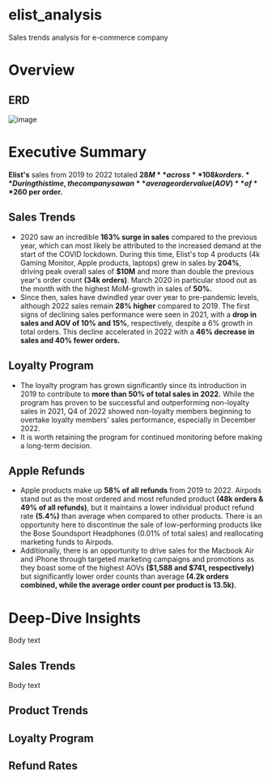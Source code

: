 # elist_analysis
Sales trends analysis for e-commerce company

# Overview

## ERD
![image](https://github.com/user-attachments/assets/ff5b4e02-d6c0-4ad6-b3b2-b36308c46e24)

# Executive Summary
**Elist's** sales from 2019 to 2022 totaled **$28M** across **108k orders.** During this time, the company saw an **average order value (AOV)** of **$260 per order.**
## Sales Trends
- 2020 saw an incredible **163% surge in sales** compared to the previous year, which can most likely be attributed to the increased demand at the start of the COVID lockdown. During this time, Elist's top 4 products (4k Gaming Monitor, Apple products, laptops) grew in sales by **204%**, driving peak overall sales of **$10M** and more than double the previous year's order count **(34k orders)**. March 2020 in particular stood out as the month with the highest MoM-growth in sales of **50%.**
- Since then, sales have dwindled year over year to pre-pandemic levels, although 2022 sales remain **28% higher** compared to 2019. The first signs of declining sales performance were seen in 2021, with a **drop in sales and AOV of 10% and 15%**, respectively, despite a 6% growth in total orders. This decline accelerated in 2022 with a **46% decrease in sales and 40% fewer orders.**
## Loyalty Program
- The loyalty program has grown significantly since its introduction in 2019 to contribute to **more than 50% of total sales in 2022.** While the program has proven to be successful and outperforming non-loyalty sales in 2021, Q4 of 2022 showed non-loyalty members beginning to overtake loyalty members' sales performance, especially in December 2022.
- It is worth retaining the program for continued monitoring before making a long-term decision.
## Apple Refunds
- Apple products make up **58% of all refunds** from 2019 to 2022. Airpods stand out as the most ordered and most refunded product **(48k orders & 49% of all refunds)**, but it maintains a lower individual product refund rate **(5.4%)** than average when compared to other products. There is an opportunity here to discontinue the sale of low-performing products like the Bose Soundsport Headphones (0.01% of total sales) and reallocating marketing funds to Airpods.
- Additionally, there is an opportunity to drive sales for the Macbook Air and iPhone through targeted marketing campaigns and promotions as they boast some of the highest AOVs **($1,588 and $741, respectively)** but significantly lower order counts than average **(4.2k orders combined, while the average order count per product is 13.5k).**

# Deep-Dive Insights
Body text

## Sales Trends
Body text
## Product Trends
## Loyalty Program
## Refund Rates

